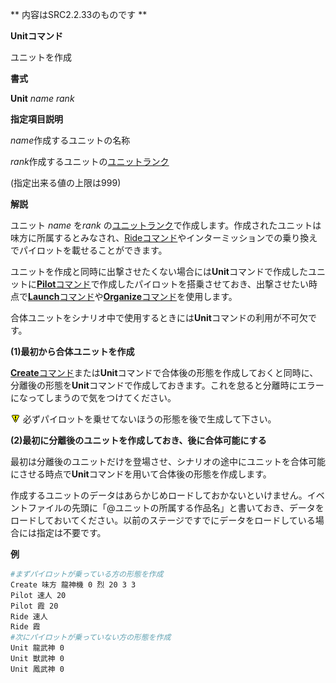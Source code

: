 ** 内容はSRC2.2.33のものです **

**Unitコマンド**

ユニットを作成

**書式**

**Unit** *name* *rank*

**指定項目説明**

*name*作成するユニットの名称

*rank*作成するユニットの[ユニットランク](ユニットランク.md)

(指定出来る値の上限は999)

**解説**

ユニット *name* を*rank* の[ユニットランク](ユニットランク.md)で作成します。作成されたユニットは味方に所属するとみなされ、[Rideコマンド](Rideコマンド.md)やインターミッションでの乗り換えでパイロットを載せることができます。

ユニットを作成と同時に出撃させたくない場合には**Unit**コマンドで作成したユニットに[**Pilot**コマンド](Pilotコマンド.md)で作成したパイロットを搭乗させておき、出撃させたい時点で[**Launch**コマンド](Launchコマンド.md)や[**Organize**コマンド](Organizeコマンド.md)を使用します。

合体ユニットをシナリオ中で使用するときには**Unit**コマンドの利用が不可欠です。

**(1)最初から合体ユニットを作成**

[**Create**コマンド](Createコマンド.md)または**Unit**コマンドで合体後の形態を作成しておくと同時に、分離後の形態を**Unit**コマンドで作成しておきます。これを怠ると分離時にエラーになってしまうので気をつけてください。

![](./images/bm0.gif) 必ずパイロットを乗せてないほうの形態を後で生成して下さい。

**(2)最初に分離後のユニットを作成しておき、後に合体可能にする**

最初は分離後のユニットだけを登場させ、シナリオの途中にユニットを合体可能にさせる時点で**Unit**コマンドを用いて合体後の形態を作成します。

作成するユニットのデータはあらかじめロードしておかないといけません。イベントファイルの先頭に「@ユニットの所属する作品名」と書いておき、データをロードしておいてください。以前のステージですでにデータをロードしている場合には指定は不要です。

**例**
```sh
#まずパイロットが乗っている方の形態を作成
Create 味方 龍神機 0 烈 20 3 3
Pilot 速人 20
Pilot 霞 20
Ride 速人
Ride 霞
#次にパイロットが乗っていない方の形態を作成
Unit 龍武神 0
Unit 獣武神 0
Unit 鳳武神 0
```

